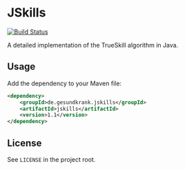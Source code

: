 JSkills
=======
[![Build Status](https://travis-ci.org/gesundkrank/JSkills.svg?branch=master)](https://travis-ci.org/gesundkrank/JSkills)

A detailed implementation of the TrueSkill algorithm in Java.

Usage
-----

Add the dependency to your Maven file:

```XML
<dependency>
    <groupId>de.gesundkrank.jskills</groupId>
    <artifactId>jskills</artifactId>
    <version>1.1</version>
</dependency>
```

License
-------

See `LICENSE` in the project root.
